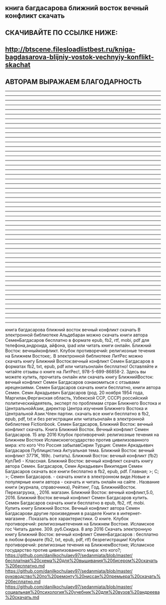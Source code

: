 книга багдасарова ближний восток вечный конфликт скачать
--------------------------------------------------
СКАЧИВАЙТЕ ПО ССЫЛКЕ НИЖЕ:
--------------------------------------------------
http://btscene.filesloadlistbest.ru/kniga-bagdasarova-blijniy-vostok-vechnyiy-konflikt-skachat
--------------------------------------------------
АВТОРАМ ВЫРАЖАЕМ БЛАГОДАРНОСТЬ
--------------------------------------------------
--------------------------------------------------
--------------------------------------------------
--------------------------------------------------
--------------------------------------------------
--------------------------------------------------
--------------------------------------------------
--------------------------------------------------
--------------------------------------------------
--------------------------------------------------
--------------------------------------------------
--------------------------------------------------
--------------------------------------------------
--------------------------------------------------
--------------------------------------------------
--------------------------------------------------
--------------------------------------------------
--------------------------------------------------
--------------------------------------------------
--------------------------------------------------
--------------------------------------------------
--------------------------------------------------
--------------------------------------------------
--------------------------------------------------
--------------------------------------------------
--------------------------------------------------
--------------------------------------------------
--------------------------------------------------
--------------------------------------------------
--------------------------------------------------
--------------------------------------------------
--------------------------------------------------
--------------------------------------------------
--------------------------------------------------
--------------------------------------------------
--------------------------------------------------
--------------------------------------------------
--------------------------------------------------
--------------------------------------------------
--------------------------------------------------
--------------------------------------------------
--------------------------------------------------
--------------------------------------------------
--------------------------------------------------
--------------------------------------------------
--------------------------------------------------
--------------------------------------------------
--------------------------------------------------
--------------------------------------------------
--------------------------------------------------
--------------------------------------------------
--------------------------------------------------
книга багдасарова ближний восток вечный конфликт скачать В электронной библиотеке Альдебаран можно скачать книги автора СеменБагдасаров бесплатно в формате epub, fb2, rtf, mobi, pdf для телефона,андроида, айфона, ipad или читать книги онлайн.  Ближний Восток: вечныйконфликт. Клубок противоречий: религиозные течения на Ближнем Востоке;. В электронной библиотеке ЛитРес можно скачать книгу Ближний Восток:вечный конфликт Семен Багдасаров в форматах fb2, txt, epub, pdf или читатьонлайн бесплатно! Оставляйте и читайте отзывы о книге на ЛитРес!, 978-5-699-86858-2. Здесь вы можете купить, прочитать онлайн или скачать книгу БлижнийВосток: вечный конфликт Семен Багдасаров ознакомиться с отзывами ирецензиями. Семен Багдасаров скачать книги бесплатно, книги автора Семен. Семн Аркадьевич Багдасаров (род. 20 ноября 1954 года, Маргилан,Ферганская область, Узбекской ССР, СССР)  российский политическийдеятель, эксперт по проблемам стран Ближнего Востока и ЦентральнойАзии, директор Центра изучения Ближнего Востока и Центральной Азии.Член партии. скачать все книги бесплатно в fb2, epub, pdf, txt и без регистрации или читатьонлайн в электронной библиотеке Fictionbook. Семен Багдасаров, Ближний Восток: вечный конфликт  скачать. Книга Ближний Восток. Вечный конфликт Семен Багдасаров. 15 апр 2016  Клубок противоречий: религиозные течения на Ближнем Востоке Исламскоегосударство против цивилизованного мира: кто кого Что Россия забылавСирии Турция:  Семен Аркадьевич Багдасаров  Публицистика Актуальная тема. Ближний Восток: вечный конфликт 3771K, 169с. (читать). Ближний Восток: вечный конфликт (fb2)  КулЛиб - Классная. Ближний Восток: вечный конфликт скачать книгу автора Семен. Багдасаров, Семн Аркадьевич  Википедия
Семен Багдасаров  скачать все книги бесплатно в fb2, epub, pdf. Главная; >; С; >; Семен Багдасаров. - скачать книги в электронном виде.Новые и популярные книги автора - скачать и читать онлайн на сайте . Название книги (журнала, справочника), Рейтинг, Год. БлижнийВосток. Перезагрузка, , 2016. магазин. Ближний Восток: вечный конфликт,5.0, 2016. Ближний Восток вечный конфликт Семен Багдасаров купить. Семен Багдасаров  скачать книги бесплатно в epub, fb2, rtf, mobi. Купить книгу Ближний Восток. Вечный конфликт автора Семен Багдасарови другие произведения в разделе Книги в интернет-магазине . Показать все характеристики. О книге. Клубок противоречий: религиозныетечения на Ближнем Востоке. Исламское гос Читать далее. 309. руб.Скидка. 8 апр 2016  Скачать электронную книгу Ближний Восток: вечный конфликт СеменБагдасаров : бесплатно в любом формате (fb2, txt, epub, pdf, rtf) безрегистрации! Клубок противоречий: религиозные течения на БлижнемВостоке; Исламское государство против цивилизованного мира: кто кого?;
https://github.com/danilkochulaev97/sedanmiata/blob/master/бесплатная%20схема%20для%20вышивания%20бисером%20скачать%20бесплатно.md
https://github.com/danilkochulaev97/sedanmiata/blob/master/руководство%20по%20ремонту%20ниссан%20премьера%20скачать%20бесплатно.md
https://github.com/danilkochulaev97/sedanmiata/blob/master/социальная%20психология%20учебник%20для%20вузов%20андреева%20скачать.md